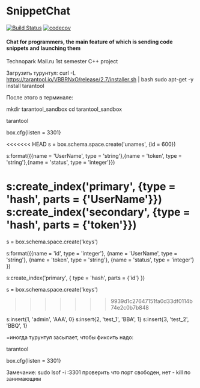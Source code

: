 # SnippetChat
[![Build Status](https://travis-ci.com/tr0llex/SnippetChat.svg?branch=main)](https://travis-ci.com/tr0llex/SnippetChat)
[![codecov](https://codecov.io/gh/tr0llex/SnippetChat/branch/main/graph/badge.svg)](https://codecov.io/gh/tr0llex/SnippetChat)

#### Chat for programmers, the main feature of which is sending code snippets and launching them
Technopark Mail.ru 1st semester C++ project


Загрузить турунтул:
curl -L https://tarantool.io/VBBRNxO/release/2.7/installer.sh | bash
sudo apt-get -y install tarantool

После этого в терминале:

mkdir tarantool_sandbox
cd tarantool_sandbox

tarantool

box.cfg{listen = 3301}

<<<<<<< HEAD
s = box.schema.space.create('unames', {id = 600})


s:format({{name = 'UserName', type = 'string'},{name = 'token', type = 'string'},{name = 'status', type = 'integer'}})

s:create_index('primary', {type = 'hash', parts = {'UserName'}})
s:create_index('secondary', {type = 'hash', parts = {'token'}})
=======
s = box.schema.space.create('keys')

s:format({{name = 'id', type = 'integer'},
{name = 'UserName', type = 'string'},
{name = 'token', type = 'string'},
{name = 'status', type = 'integer'}
})

s:create_index('primary', {
         type = 'hash',
         parts = {'id'}
         })
         
 s = box.schema.space.create('keys')
>>>>>>> 9939d1c27647151fa0d33df0114b74e2c0b7b848


s:insert{1, 'admin', 'AAA', 0}
s:insert{2, 'test_1', 'BBA', 1}
s:insert{3, 'test_2', 'BBQ', 1}

=иногда турунтул засыпает, чтобы фиксить надо:

tarantool

box.cfg{listen = 3301}

Замечание:
sudo lsof -i :3301
проверить что порт свободен, нет - kill по занимающим
